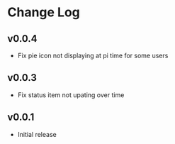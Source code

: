 # Change Log

## v0.0.4
- Fix pie icon not displaying at pi time for some users

## v0.0.3
- Fix status item not upating over time

## v0.0.1
- Initial release
